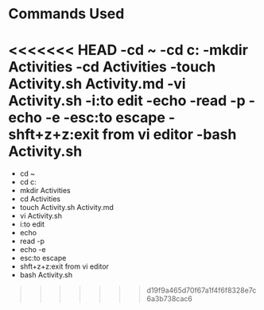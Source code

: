 # Commands Used
<<<<<<< HEAD
	-cd ~
	-cd c:
	-mkdir Activities
	-cd Activities
	-touch Activity.sh Activity.md
	-vi Activity.sh
	-i:to edit
	-echo
	-read -p
	-echo -e
	-esc:to escape
	-shft+z+z:exit from vi editor
	-bash Activity.sh
=======
  - cd ~
  - cd c:
  - mkdir Activities
  - cd Activities
  - touch Activity.sh Activity.md
  - vi Activity.sh
  - i:to edit
  - echo
  - read -p
  - echo -e
  - esc:to escape
  - shft+z+z:exit from vi editor
  - bash Activity.sh
>>>>>>> d19f9a465d70f67a1f4f6f8328e7c6a3b738cac6

